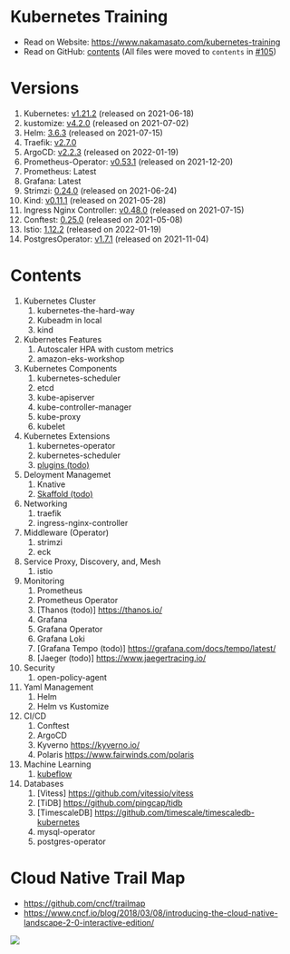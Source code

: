 # Kubernetes Training

- Read on Website: https://www.nakamasato.com/kubernetes-training
- Read on GitHub: [contents](contents) (All files were moved to `contents` in [#105](https://github.com/nakamasato/kubernetes-training/pull/105))
# Versions

1. Kubernetes: [v1.21.2](https://github.com/kubernetes/kubernetes/releases/tag/v1.21.2) (released on 2021-06-18)
1. kustomize: [v4.2.0](https://github.com/kubernetes-sigs/kustomize/releases/tag/kustomize%2Fv4.2.0) (released on 2021-07-02)
1. Helm: [3.6.3](https://github.com/helm/helm/releases/tag/v3.6.3) (released on 2021-07-15)
1. Traefik: [v2.7.0](https://github.com/traefik/traefik/releases/tag/v2.7.0)
1. ArgoCD: [v2.2.3](https://github.com/argoproj/argo-cd/releases/tag/v2.2.3) (released on 2022-01-19)
1. Prometheus-Operator: [v0.53.1](https://github.com/prometheus-operator/prometheus-operator/releases/tag/v0.53.1) (released on 2021-12-20)
1. Prometheus: Latest
1. Grafana: Latest
1. Strimzi: [0.24.0](https://github.com/strimzi/strimzi-kafka-operator/releases/tag/0.24.0) (released on 2021-06-24)
1. Kind: [v0.11.1](https://github.com/kubernetes-sigs/kind/releases/tag/v0.11.1) (released on 2021-05-28)
1. Ingress Nginx Controller: [v0.48.0](https://github.com/kubernetes/ingress-nginx/releases/tag/controller-v0.48.1) (released on 2021-07-15)
1. Conftest: [0.25.0](https://github.com/open-policy-agent/conftest/releases/tag/v0.25.0) (released on 2021-05-08)
1. Istio: [1.12.2](https://github.com/istio/istio/releases/tag/1.12.2) (released on 2022-01-19)
1. PostgresOperator: [v1.7.1](https://github.com/zalando/postgres-operator/releases/tag/v1.7.1) (released on 2021-11-04)

# Contents

1. Kubernetes Cluster
    1. kubernetes-the-hard-way
    1. Kubeadm in local
    1. kind
1. Kubernetes Features
    1. Autoscaler HPA with custom metrics
    1. amazon-eks-workshop
1. Kubernetes Components
    1. kubernetes-scheduler
    1. etcd
    1. kube-apiserver
    1. kube-controller-manager
    1. kube-proxy
    1. kubelet
1. Kubernetes Extensions
    1. kubernetes-operator
    1. kubernetes-scheduler
    1. [plugins (todo)](https://kubernetes.io/docs/tasks/extend-kubectl/kubectl-plugins/)
1. Deloyment Managemet
    1. Knative
    1. [Skaffold (todo)](https://skaffold.dev/)
1. Networking
    1. traefik
    1. ingress-nginx-controller
1. Middleware (Operator)
    1. strimzi
    1. eck
1. Service Proxy, Discovery, and, Mesh
    1. istio
1. Monitoring
    1. Prometheus
    1. Prometheus Operator
    1. [Thanos (todo)] https://thanos.io/
    1. Grafana
    1. Grafana Operator
    1. Grafana Loki
    1. [Grafana Tempo (todo)] https://grafana.com/docs/tempo/latest/
    1. [Jaeger (todo)] https://www.jaegertracing.io/
1. Security
    1. open-policy-agent
1. Yaml Management
    1. Helm
    1. Helm vs Kustomize
1. CI/CD
    1. Conftest
    1. ArgoCD
    1. Kyverno https://kyverno.io/
    1. Polaris https://www.fairwinds.com/polaris
1. Machine Learning
    1. [kubeflow](https://github.com/nakamasato/kubeflow-training)
1. Databases
    1. [Vitess] https://github.com/vitessio/vitess
    1. [TiDB] https://github.com/pingcap/tidb
    1. [TimescaleDB] https://github.com/timescale/timescaledb-kubernetes
    1. mysql-operator
    1. postgres-operator
# Cloud Native Trail Map

- https://github.com/cncf/trailmap
- https://www.cncf.io/blog/2018/03/08/introducing-the-cloud-native-landscape-2-0-interactive-edition/

![](https://github.com/cncf/trailmap/blob/master/CNCF_TrailMap_latest.png?raw=true)
